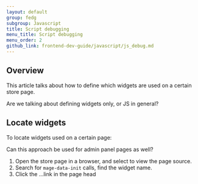 ```yaml
---
layout: default
group: fedg
subgroup: Javascript
title: Script debugging
menu_title: Script debugging
menu_order: 2
github_link: frontend-dev-guide/javascript/js_debug.md
---
```


<h2 id="js_debug_overview">Overview</h2>

This article talks about how to define which widgets are used on a certain store page.

<p class="q">Are we talking about defining widgets only, or JS in general?</p>

<h2 id="locate_widget">Locate widgets</h2>

To locate widgets used on a certain page:
<p class="q">Can this approach be used for admin panel pages as well?</p>

<ol>
<li>Open the store page in a browser, and select to view the page source.</li>
<li>Search for <code>mage-data-init</code> calls, find the widget name.
</li>
<li>Click the ...link in the page head</li>
</ol>